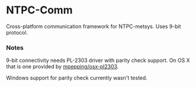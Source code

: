 
# NTPC-Comm #

Cross-platform communication framework for NTPC-metsys.
Uses 9-bit protocol.

### Notes ###

9-bit connectivity needs PL-2303 driver with parity check support. On OS X that
is one provided by [mpepping/osx-pl2303](https://github.com/mpepping/osx-pl2303/).

Windows support for parity check currently wasn't tested.
